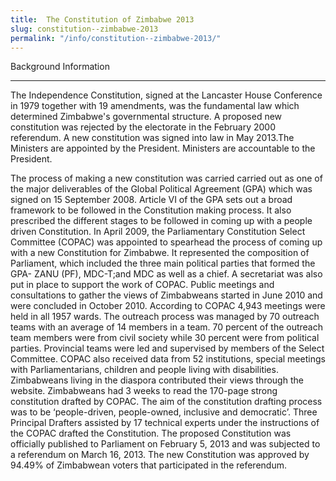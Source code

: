 ```yaml
---
title:  The Constitution of Zimbabwe 2013
slug: constitution--zimbabwe-2013
permalink: "/info/constitution--zimbabwe-2013/"
---
```


Background Information

----------------------

The Independence Constitution, signed at the Lancaster House Conference in 1979 together with 19 amendments, was the fundamental law which determined Zimbabwe's governmental structure. A proposed new constitution was rejected by the electorate in the February 2000 referendum. A new constitution was signed into law in May 2013.The Ministers are appointed by the President. Ministers are accountable to the President.

The process of making a new constitution was carried carried out as one of the major deliverables of the Global Political Agreement (GPA) which was signed on 15 September 2008. Article VI of the GPA sets out a broad framework to be followed in the Constitution making process. It also prescribed the different stages to be followed in coming up with a people driven Constitution. In April 2009, the Parliamentary Constitution Select Committee (COPAC) was appointed to spearhead the process of coming up with a new Constitution for Zimbabwe. It represented the composition of Parliament, which included the three main political parties that formed the GPA- ZANU (PF), MDC-T;and MDC as well as a chief. A secretariat was also put in  place to support the work of COPAC. Public meetings and consultations to gather the views of Zimbabweans started in June 2010 and were concluded in October 2010. According to COPAC 4,943 meetings were held in all 1957 wards. The outreach process was managed by 70 outreach teams with an average of 14 members in a team. 70 percent of the outreach team members were from civil society while 30 percent were from political parties. Provincial teams were led and supervised by members of the Select Committee. COPAC also received data from 52 institutions, special meetings with Parliamentarians, children and people living with disabilities. Zimbabweans living in the diaspora contributed their views through the website. Zimbabweans had 3 weeks to read the 170-page strong constitution drafted by COPAC. The aim of the constitution drafting process was to be ‘people-driven, people-owned, inclusive and democratic’. Three Principal Drafters assisted by 17 technical experts under the instructions of the COPAC drafted the Constitution. The proposed Constitution was officially published to Parliament on February 5, 2013 and was subjected to a referendum on March 16, 2013. The new Constitution was approved by 94.49% of Zimbabwean voters that participated in the referendum.
